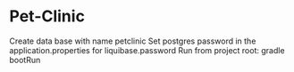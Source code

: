# Pet-Clinic
Create data base with name petclinic
Set postgres password in the application.properties for liquibase.password
Run from project root: gradle bootRun
